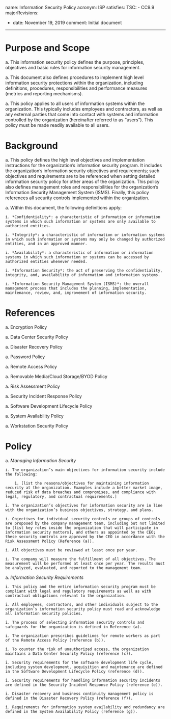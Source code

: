 name: Information Security Policy
acronym: ISP
satisfies:
  TSC:
    - CC9.9
majorRevisions:
  - date: November 19, 2019
    comment: Initial document
---

# Purpose and Scope

a. This information security policy defines the purpose, principles, objectives and basic rules for information security management.

a. This document also defines procedures to implement high level information security protections within the organization, including definitions, procedures, responsibilities and performance measures (metrics and reporting mechanisms).

a. This policy applies to all users of information systems within the organization. This typically includes employees and contractors, as well as any external parties that come into contact with systems and information controlled by the organization (hereinafter referred to as “users”). This policy must be made readily available to all users.

# Background

a. This policy defines the high level objectives and implementation instructions for the organization’s information security program. It includes the organization’s information security objectives and requirements; such objectives and requirements are to be referenced when setting detailed information security policy for other areas of the organization. This policy also defines management roles and responsibilities for the organization’s Information Security Management System (ISMS). Finally, this policy references all security controls implemented within the organization.

a. Within this document, the following definitions apply:

    i. *Confidentiality*: a characteristic of information or information systems in which such information or systems are only available to authorized entities.

    i. *Integrity*: a characteristic of information or information systems in which such information or systems may only be changed by authorized entities, and in an approved manner.

    i. *Availability*: a characteristic of information or information systems in which such information or systems can be accessed by authorized entities whenever needed.

    i. *Information Security*: the act of preserving the confidentiality, integrity, and, availability of information and information systems.

    i. *Information Security Management System (ISMS)*: the overall management process that includes the planning, implementation, maintenance, review, and, improvement of information security.

# References

a. Encryption Policy

a. Data Center Security Policy

a. Disaster Recovery Policy

a. Password Policy

a. Remote Access Policy

a. Removable Media/Cloud Storage/BYOD Policy

a. Risk Assessment Policy

a. Security Incident Response Policy

a. Software Development Lifecycle Policy

a. System Availability Policy

a. Workstation Security Policy

# Policy

a. *Managing Information Security*

    i. The organization’s main objectives for information security include the following:

        1. [list the reasons/objectives for maintaining information security at the organization. Examples include a better market image, reduced risk of data breaches and compromises, and compliance with legal, regulatory, and contractual requirements.]

    i. The organization’s objectives for information security are in line with the organization’s business objectives, strategy, and plans.

    i. Objectives for individual security controls or groups of controls are proposed by the company management team, including but not limited to [list key roles inside the organization that will participate in information security matters], and others as appointed by the CEO; these security controls are approved by the CEO in accordance with the Risk Assessment Policy (Reference (a)).

    i. All objectives must be reviewed at least once per year.

    i. The company will measure the fulfillment of all objectives. The measurement will be performed at least once per year. The results must be analyzed, evaluated, and reported to the management team.

a. *Information Security Requirements*

    i. This policy and the entire information security program must be compliant with legal and regulatory requirements as well as with contractual obligations relevant to the organization.

    i. All employees, contractors, and other individuals subject to the organization’s information security policy must read and acknowledge all information security policies.

    i. The process of selecting information security controls and safeguards for the organization is defined in Reference (a).

    i. The organization prescribes guidelines for remote workers as part of the Remote Access Policy (reference (b)).

    i. To counter the risk of unauthorized access, the organization maintains a Data Center Security Policy (reference (c)).

    i. Security requirements for the software development life cycle, including system development, acquisition and maintenance are defined in the Software Development Lifecycle Policy (reference (d)).

    i. Security requirements for handling information security incidents are defined in the Security Incident Response Policy (reference (e)).

    i. Disaster recovery and business continuity management policy is defined in the Disaster Recovery Policy (reference (f)).

    i. Requirements for information system availability and redundancy are defined in the System Availability Policy (reference (g)).
